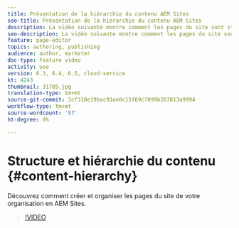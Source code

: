 ```yaml
---
title: Présentation de la hiérarchie du contenu AEM Sites
seo-title: Présentation de la hiérarchie du contenu AEM Sites
description: La vidéo suivante montre comment les pages du site sont stockées dans AEM pour votre entreprise.
seo-description: La vidéo suivante montre comment les pages du site sont stockées dans AEM pour votre entreprise.
feature: page-editor
topics: authoring, publishing
audience: author, marketer
doc-type: feature video
activity: use
version: 6.3, 6.4, 6.5, cloud-service
kt: 4243
thumbnail: 31785.jpg
translation-type: tm+mt
source-git-commit: 3cf310e19bac93ae0c15f69c7099b267813a9994
workflow-type: tm+mt
source-wordcount: '57'
ht-degree: 0%

---
```



# Structure et hiérarchie du contenu {#content-hierarchy}

Découvrez comment créer et organiser les pages du site de votre organisation en AEM Sites.

>[!VIDEO](https://video.tv.adobe.com/v/31785?quality=12&learn=on)
